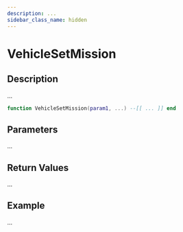 ```yaml
---
description: ...
sidebar_class_name: hidden
---
```


# VehicleSetMission

## Description

...

```lua
function VehicleSetMission(param1, ...) --[[ ... ]] end
```

## Parameters

...

## Return Values

...

## Example

...


